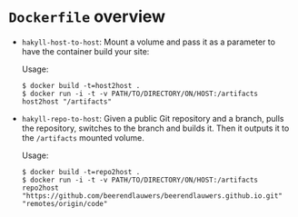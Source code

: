 # `Dockerfile` overview

* `hakyll-host-to-host`: Mount a volume and pass it as a parameter to have the container build your site:
  
  Usage:
  
  ```
  $ docker build -t=host2host .
  $ docker run -i -t -v PATH/TO/DIRECTORY/ON/HOST:/artifacts host2host "/artifacts"
  ```
  
* `hakyll-repo-to-host`: Given a public Git repository and a branch, pulls the repository, switches to the branch and builds it. Then it outputs it to the `/artifacts` mounted volume.

  Usage:
  
  ```
  $ docker build -t=repo2host .
  $ docker run -i -t -v PATH/TO/DIRECTORY/ON/HOST:/artifacts repo2host "https://github.com/beerendlauwers/beerendlauwers.github.io.git" "remotes/origin/code"
  ```
